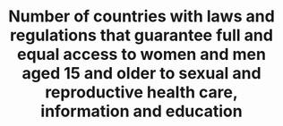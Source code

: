 ---
comments_and_limitations: Under review.
data_non_statistical: true
goal_meta_link: http://unstats.un.org/sdgs/files/metadata-compilation/Metadata-Goal-5.pdf
graph_title: Number of countries with laws and regulations that guarantee full and
  equal access to women and men aged 15 and older to sexual and reproductive health
  care, information and education
graph_type: null
has_metadata: true
indicator: 5.6.2
indicator_definition: 'From UN-WOMEN: Legal/regulatory frameworks covered by this
  indicator include laws and regulations that explicitly guarantee: 1. Access to SRH
  services without third party authorization (from the spouse, guardian, parents or
  others); 2. Access to SRH services without restrictions in terms of age and marital
  status; 3. Access by adolescents to SRH information and education. Note: the indicator
  also measures the absence of laws that prohibit or restrict access to SRH services
  From UNFPA:  This indicator measures the proportion of countries with laws and regulations
  that guarantee women and adolescents access to sexual and reproductive health services,
  information and education irrespective of age, marital status and without third
  party authorization.From UNFPA:  This indicator measures the proportion of countries
  with laws and regulations that guarantee women and adolescents access to sexual
  and reproductive health services, information and education irrespective of age,
  marital status and without third party authorization.'
indicator_name: Number of countries with laws and regulations that guarantee full
  and equal access to women and men aged 15 and older to sexual and reproductive health
  care, information and education
indicator_sort_order: 05-06-02
indicator_variable: null
layout: indicator
method_of_computation: "From UN-WOMEN: Denominator: All Member States, for federal\
  \ states this will be reflected in central governments' self-reporting.  Sources\
  \ of information and methodology: The suggested methodology consists of initial\
  \ self-reporting by governments through a detailed survey to be developed based\
  \ on the indicators below with detailed questions that safeguard the replicability\
  \ and reliability of state responses. This procedure was applied for the ICPD+20\
  \ review survey with support to governments from UNFPA's country offices where needed.\
  \ The self-reported data will undergo validation and qualitative assessment by responsible\
  \ UN agencies assigned to the task. At this stage other stakeholders and data sources\
  \ could be consulted, e.g. National Human Rights Institutions, human rights treaty\
  \ bodies or other international, regional or national monitoring bodies. From UNFPA:\
  \  Methodology and feasibility of data collection \tThe indicator will measure the\
  \ number of countries with legal and regulatory frameworks guaranteeing access to\
  \ sexual and reproductive services, education and information without any of the\
  \ above restrictions. Therefore, to count as a \"yes\" all the four requirements\
  \ included in this indicator will need to be met: (i) access without third party\
  \ authorization; (ii) access without age restrictions; (iii) access irrespective\
  \ of marital status; and (iv) access to education and information at all levels.\
  \ For countries counting as \"no\", nevertheless, data will be disaggregated in\
  \ accordance to each of those requirements to be able to measure progress on each\
  \ particular front. Sources of information and methodology: \tThe suggested methodology\
  \ consists of initial self-reporting by governments through a detailed survey to\
  \ be developed based on the indicators below with detailed questions that safeguard\
  \ the replicability and reliability of state responses. This procedure was successfully\
  \ applied for the ICPD+20 review survey with support to governments from UNFPA's\
  \ country offices where needed. \tInformation provided by States can be complemented\
  \ with information from UN treaty monitoring bodies, including the Committee on\
  \ Elimination of All Forms of Discrimination Against Women, the Committee on the\
  \ Rights of the Child and the Committee on Economic, Social and Cultural Rights.\
  \ These three committees are systematically collecting information and issuing recommendations\
  \ to State parties on all the issues covered by this indicator. A combined use of\
  \ these three committees as sources of information will ensure near universal coverage\
  \ of States and will also increase the periodicity of information. \tMoreover, other\
  \ actors with a monitoring role such as regional human rights mechanisms, national\
  \ human rights institutions and civil society organizations often provide information\
  \ on the components covered by this indicator. UN agencies such as WHO, UNFPA and\
  \ UN Women also compile country specific information on legal and regulatory developments\
  \ on issues pertaining to their respective mandates."
national_geographical_coverage: United States
permalink: /5-6-2/
published: true
reporting_status: notstarted
sdg_goal: 5
source_active_1: true
source_notes_1: null
source_title_1: null
target: Ensure universal access to sexual and reproductive health and reproductive
  rights as agreed in accordance with the Programme of Action of the International
  Conference on Population and Development and the Beijing Platform for Action and
  the outcome documents of their review conferences.
target_id: '5.6'
title: Number of countries with laws and regulations that guarantee full and equal
  access to women and men aged 15 and older to sexual and reproductive health care,
  information and education
un_custodial_agency: 'UNFPA (Partnering Agencies: UN Women, DESA Population Division)'
un_designated_tier: '3'
variable_description: null
variable_notes: null
---